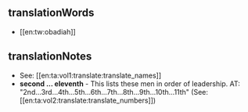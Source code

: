 ## translationWords

* [[en:tw:obadiah]]

## translationNotes

* See: [[en:ta:vol1:translate:translate_names]]
* **second ... eleventh** - This lists these men in order of leadership. AT: "2nd...3rd...4th...5th...6th...7th...8th...9th...10th...11th"  (See:  [[en:ta:vol2:translate:translate_numbers]])
